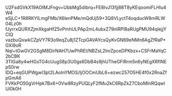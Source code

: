 U2FsdGVkX19AOtMJFngv+UbbMg5dibrq+FE8IvJ13fjj88T8yKEqoomiFLHlu4W4
eSjLC+1R8RKYILmgFMb/X6lenPMe/mQdUj59+3Q8VLyctT4oqducW8mRLW04Lz0h
fJyrrxQURXZjmXkgaHfZ5vPmhULPAp2mL4ubxZ79nlRPl8aRUgPMU94qlejjYClQ
vazbuQxwkCZpVY7R3o9eqZu8j1ZTcpGAVAYcsQyKvGN69eNMn6AgZfRaP+GXi9oR
Nql+tGwGV2GSgM8DirNAH7UwPhREI/NBZsL2lnrZpceDPKbzx+CSFrMaYqC2bCBK
3TIGa8y4wHGsTG4cUugS8p3U0gs6DbB4s9jhUTheGFlRrm5n6yNEgXRflNEpS0rw
lDQ+eqGUPWgwI3pt2LAoInYMOS/IjOOCmUbL6+ezwc257O5HE4f0x2RnaZfpGmA6
FVKkPO50gVrHpk7Bx6+0Vw8RzyPUQLyF2fMu2kC6RpZkZ7CboMIriRQqwlUi0k0H
